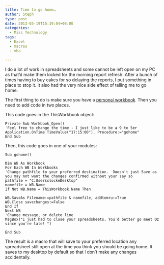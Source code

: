```yaml
---
title: Time to go home…
author: Steph
type: post
date: 2013-05-19T15:19:04+00:00
categories:
  - Misc Technology
tags:
  - Excel
  - macros
  - vba

---
```

I do a lot of work in spreadsheets and some cannot be left open on my PC as that&#8217;d make them locked for the morning report refresh. After a bunch of times having to buy cakes for so delaying the reports, I put something in place to stop it. It also had the very nice side effect of telling me to go home.

The first thing to do is make sure you have a <a href="http://bit.ly/14F9j9y" title="how to make a personal workbook" target="_blank">personal workbook</a>. Then you need to add code in two places.

This code goes in the ThisWorkbook object:

``` {.cpp}
Private Sub Workbook_Open()
'Feel free to change the time - I just like to be a 9 to 5er  
Application.OnTime TimeValue("17:15:00"), Procedure:="gohome"
End Sub
```

Then, this code goes in one of your modules:

``` {.cpp}
Sub gohome()
 
Dim WB As Workbook
For Each WB In Workbooks
'Change pathfile to your preferred destination.  Doesn't just Save as you may not want the changes confirmed without your say so
pathfile = "C:UsersslockeDesktop"
namefile = WB.Name
If Not WB.Name = ThisWorkbook.Name Then
 
WB.SaveAs Filename:=pathfile & namefile, addtomru:=True
WB.Close savechanges:=False
End If
Next WB
'Change message, or delete line 
MsgBox("I just had to close your spreadsheets. You'd better go meet Oz since you're late! ")

End Sub
```

The result is a macro that will save to your preferred location any spreadsheet still open at the time you think you should be going home. It saves to my desktop by default so that I don&#8217;t make any changes accidentally.
